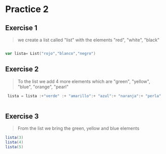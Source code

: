 # Practice 2

## Exercise 1

> we create a list called "list" with the elements "red", "white", "black"

```scala

var lista= List("rojo","blanco","negro")

```
## Exercise 2

> To the list we add 4 more elements which are "green", "yellow", "blue", "orange", "pearl"

```scala
 lista = lista :+"verde" :+ "amarillo":+ "azul":+ "naranja":+ "perla"
 
```
## Exercise 3

> From the list we bring the green, yellow and blue elements

```scala
lista(3)
lista(4)
lista(5)

```